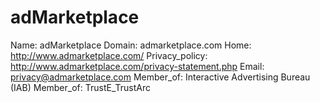 
# adMarketplace

Name: adMarketplace
Domain: admarketplace.com
Home: http://www.admarketplace.com/
Privacy_policy: http://www.admarketplace.com/privacy-statement.php
Email: privacy@admarketplace.com
Member_of: Interactive Advertising Bureau (IAB)
Member_of: TrustE_TrustArc
